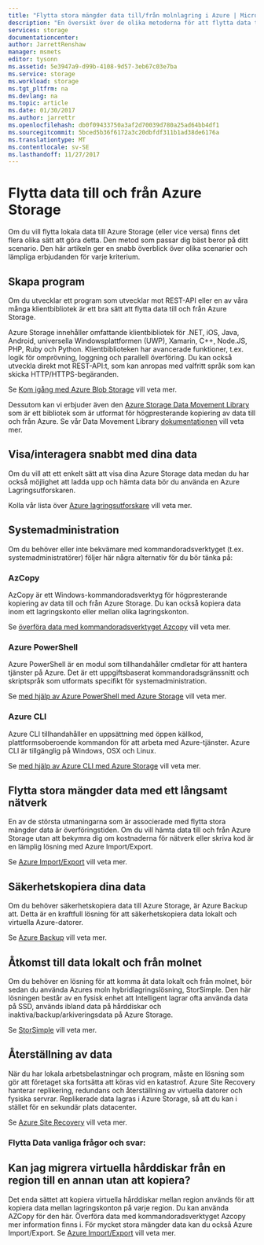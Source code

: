 ```yaml
---
title: "Flytta stora mängder data till/från molnlagring i Azure | Microsoft Docs"
description: "En översikt över de olika metoderna för att flytta data till och från Azure Storage."
services: storage
documentationcenter: 
author: JarrettRenshaw
manager: msmets
editor: tysonn
ms.assetid: 5e3947a9-d99b-4108-9d57-3eb67c03e7ba
ms.service: storage
ms.workload: storage
ms.tgt_pltfrm: na
ms.devlang: na
ms.topic: article
ms.date: 01/30/2017
ms.author: jarrettr
ms.openlocfilehash: db0f09433750a3af2d70039d780a25ad64bb4df1
ms.sourcegitcommit: 5bced5b36f6172a3c20dbfdf311b1ad38de6176a
ms.translationtype: MT
ms.contentlocale: sv-SE
ms.lasthandoff: 11/27/2017
---
```

# <a name="moving-data-to-and-from-azure-storage"></a>Flytta data till och från Azure Storage
Om du vill flytta lokala data till Azure Storage (eller vice versa) finns det flera olika sätt att göra detta. Den metod som passar dig bäst beror på ditt scenario. Den här artikeln ger en snabb överblick över olika scenarier och lämpliga erbjudanden för varje kriterium.

## <a name="building-applications"></a>Skapa program
Om du utvecklar ett program som utvecklar mot REST-API eller en av våra många klientbibliotek är ett bra sätt att flytta data till och från Azure Storage.

Azure Storage innehåller omfattande klientbibliotek för .NET, iOS, Java, Android, universella Windowsplattformen (UWP), Xamarin, C++, Node.JS, PHP, Ruby och Python. Klientbiblioteken har avancerade funktioner, t.ex. logik för omprövning, loggning och parallell överföring. Du kan också utveckla direkt mot REST-API:t, som kan anropas med valfritt språk som kan skicka HTTP/HTTPS-begäranden.

Se [Kom igång med Azure Blob Storage](../blobs/storage-dotnet-how-to-use-blobs.md) vill veta mer.

Dessutom kan vi erbjuder även den [Azure Storage Data Movement Library](https://www.nuget.org/packages/Microsoft.Azure.Storage.DataMovement) som är ett bibliotek som är utformat för högpresterande kopiering av data till och från Azure. Se vår Data Movement Library [dokumentationen](https://github.com/Azure/azure-storage-net-data-movement) vill veta mer. 

## <a name="quickly-viewinginteracting-with-your-data"></a>Visa/interagera snabbt med dina data
Om du vill att ett enkelt sätt att visa dina Azure Storage data medan du har också möjlighet att ladda upp och hämta data bör du använda en Azure Lagringsutforskaren.

Kolla vår lista över [Azure lagringsutforskare](../storage-explorers.md) vill veta mer.

## <a name="system-administration"></a>Systemadministration
Om du behöver eller inte bekvämare med kommandoradsverktyget (t.ex. systemadministratörer) följer här några alternativ för du bör tänka på:

### <a name="azcopy"></a>AzCopy
AzCopy är ett Windows-kommandoradsverktyg för högpresterande kopiering av data till och från Azure Storage. Du kan också kopiera data inom ett lagringskonto eller mellan olika lagringskonton.

Se [överföra data med kommandoradsverktyget Azcopy](storage-use-azcopy.md) vill veta mer.

### <a name="azure-powershell"></a>Azure PowerShell
Azure PowerShell är en modul som tillhandahåller cmdletar för att hantera tjänster på Azure. Det är ett uppgiftsbaserat kommandoradsgränssnitt och skriptspråk som utformats specifikt för systemadministration.

Se [med hjälp av Azure PowerShell med Azure Storage](storage-powershell-guide-full.md) vill veta mer.

### <a name="azure-cli"></a>Azure CLI
Azure CLI tillhandahåller en uppsättning med öppen källkod, plattformsoberoende kommandon för att arbeta med Azure-tjänster. Azure CLI är tillgänglig på Windows, OSX och Linux.

Se [med hjälp av Azure CLI med Azure Storage](../storage-azure-cli.md) vill veta mer.

## <a name="moving-large-amounts-of-data-with-a-slow-network"></a>Flytta stora mängder data med ett långsamt nätverk
En av de största utmaningarna som är associerade med flytta stora mängder data är överföringstiden. Om du vill hämta data till och från Azure Storage utan att bekymra dig om kostnaderna för nätverk eller skriva kod är en lämplig lösning med Azure Import/Export.

Se [Azure Import/Export](../storage-import-export-service.md) vill veta mer.

## <a name="backing-up-your-data"></a>Säkerhetskopiera dina data
Om du behöver säkerhetskopiera data till Azure Storage, är Azure Backup att. Detta är en kraftfull lösning för att säkerhetskopiera data lokalt och virtuella Azure-datorer.

Se [Azure Backup](../../backup/backup-introduction-to-azure-backup.md) vill veta mer.

## <a name="accessing-your-data-on-premises-and-from-the-cloud"></a>Åtkomst till data lokalt och från molnet
Om du behöver en lösning för att komma åt data lokalt och från molnet, bör sedan du använda Azures moln hybridlagringslösning, StorSimple. Den här lösningen består av en fysisk enhet att Intelligent lagrar ofta använda data på SSD, används ibland data på hårddiskar och inaktiva/backup/arkiveringsdata på Azure Storage.

Se [StorSimple](../../storsimple/storsimple-overview.md) vill veta mer.

## <a name="recovering-your-data"></a>Återställning av data
När du har lokala arbetsbelastningar och program, måste en lösning som gör att företaget ska fortsätta att köras vid en katastrof. Azure Site Recovery hanterar replikering, redundans och återställning av virtuella datorer och fysiska servrar. Replikerade data lagras i Azure Storage, så att du kan i stället för en sekundär plats datacenter.

Se [Azure Site Recovery](../../site-recovery/site-recovery-overview.md) vill veta mer.
### <a name="moving-data-faq"></a>Flytta Data vanliga frågor och svar:
## <a name="can-i-migrate-vhds-from-one-region-to-another-without-copying"></a>Kan jag migrera virtuella hårddiskar från en region till en annan utan att kopiera?
Det enda sättet att kopiera virtuella hårddiskar mellan region används för att kopiera data mellan lagringskonton på varje region. Du kan använda AZCopy för den här. Överföra data med kommandoradsverktyget Azcopy mer information finns i. För mycket stora mängder data kan du också Azure Import/Export. Se [Azure Import/Export](https://docs.microsoft.com/azure/storage/storage-import-export-service) vill veta mer.
